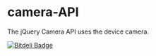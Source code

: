 camera-API
==========

The jQuery Camera API uses the device camera.


[![Bitdeli Badge](https://d2weczhvl823v0.cloudfront.net/siesqo/camera-api/trend.png)](https://bitdeli.com/free "Bitdeli Badge")


